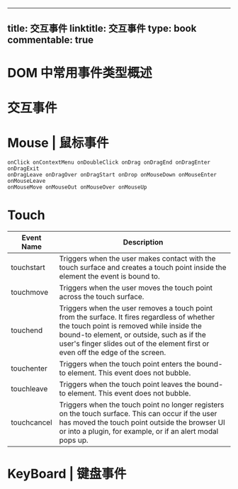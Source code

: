 
---
title: 交互事件
linktitle: 交互事件
type: book
commentable: true
---

# DOM 中常用事件类型概述

# 交互事件

# Mouse | 鼠标事件

```
onClick onContextMenu onDoubleClick onDrag onDragEnd onDragEnter onDragExit
onDragLeave onDragOver onDragStart onDrop onMouseDown onMouseEnter onMouseLeave
onMouseMove onMouseOut onMouseOver onMouseUp
```

# Touch

| Event Name  | Description                                                                                                                                                                                                                                                              |
| ----------- | ------------------------------------------------------------------------------------------------------------------------------------------------------------------------------------------------------------------------------------------------------------------------ |
| touchstart  | Triggers when the user makes contact with the touch surface and creates a touch point inside the element the event is bound to.                                                                                                                                          |
| touchmove   | Triggers when the user moves the touch point across the touch surface.                                                                                                                                                                                                   |
| touchend    | Triggers when the user removes a touch point from the surface. It fires regardless of whether the touch point is removed while inside the bound-to element, or outside, such as if the user's finger slides out of the element first or even off the edge of the screen. |
| touchenter  | Triggers when the touch point enters the bound-to element. This event does not bubble.                                                                                                                                                                                   |
| touchleave  | Triggers when the touch point leaves the bound-to element. This event does not bubble.                                                                                                                                                                                   |
| touchcancel | Triggers when the touch point no longer registers on the touch surface. This can occur if the user has moved the touch point outside the browser UI or into a plugin, for example, or if an alert modal pops up.                                                         |

# KeyBoard | 键盘事件

    